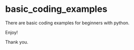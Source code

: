 # basic_coding_examples

There are basic coding examples for beginners with python.

Enjoy!

Thank you.
